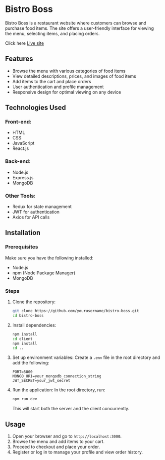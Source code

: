 # Bistro Boss

Bistro Boss is a restaurant website where customers can browse and purchase food items. The site offers a user-friendly interface for viewing the menu, selecting items, and placing orders.

<p>Click here <a href="https://bistro-boss-6004a.web.app/">Live site</a></p>

## Features
- Browse the menu with various categories of food items
- View detailed descriptions, prices, and images of food items
- Add items to the cart and place orders
- User authentication and profile management
- Responsive design for optimal viewing on any device

## Technologies Used

### Front-end:
- HTML
- CSS
- JavaScript
- React.js

### Back-end:
- Node.js
- Express.js
- MongoDB

### Other Tools:
- Redux for state management
- JWT for authentication
- Axios for API calls

## Installation

### Prerequisites
Make sure you have the following installed:
- Node.js
- npm (Node Package Manager)
- MongoDB

### Steps

1. Clone the repository:
    ```bash
    git clone https://github.com/yourusername/bistro-boss.git
    cd bistro-boss
    ```

2. Install dependencies:
    ```bash
    npm install
    cd client
    npm install
    cd ..
    ```

3. Set up environment variables:
    Create a `.env` file in the root directory and add the following:
    ```plaintext
    PORT=5000
    MONGO_URI=your_mongodb_connection_string
    JWT_SECRET=your_jwt_secret
    ```

4. Run the application:
    In the root directory, run:
    ```bash
    npm run dev
    ```
    This will start both the server and the client concurrently.

## Usage
1. Open your browser and go to `http://localhost:3000`.
2. Browse the menu and add items to your cart.
3. Proceed to checkout and place your order.
4. Register or log in to manage your profile and view order history.

